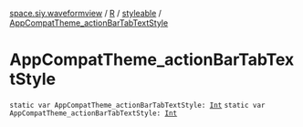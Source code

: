[space.siy.waveformview](../../index.md) / [R](../index.md) / [styleable](index.md) / [AppCompatTheme_actionBarTabTextStyle](./-app-compat-theme_action-bar-tab-text-style.md)

# AppCompatTheme_actionBarTabTextStyle

`static var AppCompatTheme_actionBarTabTextStyle: `[`Int`](https://kotlinlang.org/api/latest/jvm/stdlib/kotlin/-int/index.html)
`static var AppCompatTheme_actionBarTabTextStyle: `[`Int`](https://kotlinlang.org/api/latest/jvm/stdlib/kotlin/-int/index.html)